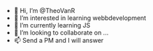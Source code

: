 - 👋 Hi, I’m @TheoVanR
- 👀 I’m interested in learning webbdevelopment 
- 🌱 I’m currently learning JS
- 💞️ I’m looking to collaborate on ...
- 📫 Send a PM and I will answer

<!---
TheoVanR/TheoVanR is a ✨ special ✨ repository because its `README.md` (this file) appears on your GitHub profile.
You can click the Preview link to take a look at your changes.
--->
